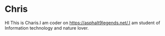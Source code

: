 # Chris
HI This is Charis.I am coder on https://asphalt9legends.net/.I am student of Information technology and nature lover.
